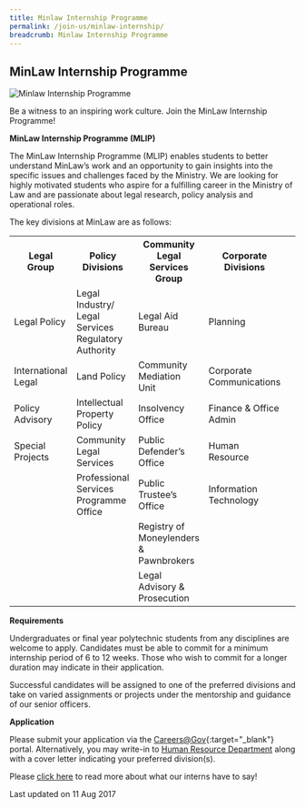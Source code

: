 ```yaml
---
title: Minlaw Internship Programme
permalink: /join-us/minlaw-internship/
breadcrumb: Minlaw Internship Programme
---
```

<style>
  .image {width: 400px;}
  .image img {max-width: 100%;}
</style>

MinLaw Internship Programme
---

<div class="image">
  <img src="/images/1435818880055.jpg" title="Minlaw Internship Programme" alt="Minlaw Internship Programme">
</div>


Be a witness to an inspiring work culture. Join the MinLaw Internship Programme!

**MinLaw Internship Programme (MLIP)**

The MinLaw Internship Programme (MLIP) enables students to better understand MinLaw’s work and an opportunity to gain insights into the specific issues and challenges faced by the Ministry. We are looking for highly motivated students who aspire for a fulfilling career in the Ministry of Law and are passionate about legal research, policy analysis and operational roles.

The key divisions at MinLaw are as follows:

<table>
  <tbody><tr>
    <th>
      Legal Group
    </th>
    <th>
      Policy Divisions
    </th>
    <th>
      Community Legal Services Group
    </th>
    <th>
      Corporate Divisions
    </th>
  </tr>
  <tr>
    <td>Legal Policy</td>
    <td>Legal Industry/ Legal Services Regulatory Authority</td>
    <td>Legal Aid Bureau</td>
    <td>Planning</td>
  </tr>
  <tr>
    <td>International Legal</td>
    <td>Land Policy</td>
    <td>Community Mediation Unit</td>
    <td>Corporate Communications</td>
  </tr>
  <tr>
    <td>Policy Advisory</td>
    <td>Intellectual Property Policy</td>
    <td>Insolvency Office</td>
    <td>Finance &amp; Office Admin</td>
  </tr>
  <tr>
    <td>Special Projects</td>
    <td>Community Legal Services</td>
    <td>Public Defender’s Office</td>
    <td>Human Resource</td>
  </tr>
  <tr>
    <td rowspan="2"></td>
    <td>Professional Services Programme Office</td>
    <td>Public Trustee’s Office</td>
    <td>Information Technology</td>
  </tr>
  <tr>
    <td></td>
    <td>Registry of Moneylenders &amp; Pawnbrokers</td>
    <td></td>
  </tr>
		 <tr><td></td>
    <td></td>
    <td>Legal Advisory &amp; Prosecution</td>
    <td></td>
	 <td></td>
    <td></td>
</tr></tbody></table>

**Requirements**

Undergraduates or final year polytechnic students from any disciplines are welcome to apply. Candidates must be able to commit for a minimum internship period of 6 to 12 weeks. Those who wish to commit for a longer duration may indicate in their application.  

Successful candidates will be assigned to one of the preferred divisions and take on varied assignments or projects under the mentorship and guidance of our senior officers.

**Application**

Please submit your application via the [Careers@Gov](http://careers.pageuppeople.com/688/cwlive/en/filter/?=&amp;search-keyword=&amp;brand=ministry%20of%20law&amp;job-mail-subscribe-privacy=agree){:target="_blank"} portal. Alternatively, you may write-in to <a href="mailto:recruitment@mlaw.gov.sg">Human Resource Department</a> along with a cover letter indicating your preferred division(s).
 
Please [click here](/join-us/meet-our-interns/) to read more about what our interns have to say!

<p class="right-side-updated">Last updated on 11 Aug 2017</p>